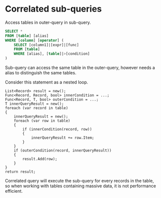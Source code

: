 # Correlated sub-queries

Access tables in outer-query in sub-query.

```sql
SELECT *
FROM [table] [alias]
WHERE [column] [operator] (
    SELECT [column1]|[expr]|[func]
    FROM [table]
    WHERE [alias], [table]|>[condition]
)
```

Sub-query can access the same table in the outer-query, however needs a alias to distinguish the same tables.

Consider this statement as a nested loop.

```Csharp
List<Record> result = new();
Func<Record, Record, bool> innerCondition = ...;
Func<Record, T, bool> outerCondition = ...;
T innerQueryResult = new();
foreach (var record in table)
{
    innerQueryResult = new();
    foreach (var row in table)
    {
        if (innerCondition(record, row))
        {
            innerQueryResult += row.Item;
        }
    }
    if (outerCondition(record, innerQueryResult))
    {
        result.Add(row);
    }
}
return result;
```

Correlated query will execute the sub-query for every records in the table, so when working with tables containing massive data, it is not performance efficient.
